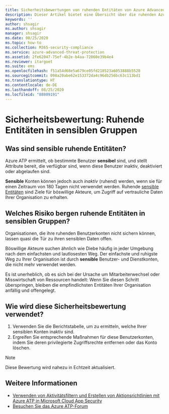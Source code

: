 ```yaml
---
title: Sicherheitsbewertungen von ruhenden Entitäten von Azure Advanced Threat Protection
description: Dieser Artikel bietet eine Übersicht über die ruhenden Azure ATP-Entitäten im Bericht zur Bewertung des Identitätssicherheitsstatus sensibler Gruppen.
keywords: ''
author: shsagir
ms.author: shsagir
manager: shsagir
ms.date: 08/25/2020
ms.topic: how-to
ms.collection: M365-security-compliance
ms.service: azure-advanced-threat-protection
ms.assetid: 2fe62047-75ef-4b2e-b4aa-72860e39b4e4
ms.reviewer: itargoet
ms.suite: ems
ms.openlocfilehash: f51a54d68e5a679ce05fd218523a6053888b5528
ms.sourcegitcommit: 098a20abe62e153372da4c96db256bc63c113bd1
ms.translationtype: HT
ms.contentlocale: de-DE
ms.lasthandoff: 08/25/2020
ms.locfileid: "88809191"
---
```

# <a name="security-assessment-dormant-entities-in-sensitive-groups"></a>Sicherheitsbewertung: Ruhende Entitäten in **sensiblen** Gruppen

## <a name="what-are-sensitive-dormant-entities"></a>Was sind **sensible** ruhende Entitäten?

Azure ATP ermittelt, ob bestimmte Benutzer **sensibel** sind, und stellt Attribute bereit, die verfügbar sind, wenn diese Benutzer inaktiv, deaktiviert oder abgelaufen sind.

**Sensible** Konten können jedoch auch *inaktiv* (ruhend) werden, wenn sie für einen Zeitraum von 180 Tagen nicht verwendet werden. Ruhende [sensible Entitäten](sensitive-accounts.md) sind Ziele für böswillige Akteure, um Zugriff auf vertrauliche Daten Ihrer Organisation zu erhalten.

## <a name="what-risk-do-dormant-entities-create-in-sensitive-groups"></a>Welches Risiko bergen ruhende Entitäten in **sensiblen Gruppen**?

Organisationen, die ihre ruhenden Benutzerkonten nicht sichern können, lassen quasi die Tür zu ihren sensiblen Daten offen.

Böswillige Akteure suchen ähnlich wie Diebe häufig in jeder Umgebung nach dem einfachsten und lautlosesten Weg. Der einfachste und ruhigste Weg zu Ihrer Organisation ist durch **sensible** Benutzer- und Dienstkonten, die nicht mehr verwendet werden.

Es ist unerheblich, ob es sich bei der Ursache um Mitarbeiterwechsel oder Misswirtschaft von Ressourcen handelt: Wenn Sie diesen Schritt überspringen, bleiben die empfindlichsten Entitäten Ihrer Organisation anfällig und offengelegt.

## <a name="how-do-i-use-this-security-assessment"></a>Wie wird diese Sicherheitsbewertung verwendet?

1. Verwenden Sie die Berichtstabelle, um zu ermitteln, welche Ihrer sensiblen Konten inaktiv sind.
1. Ergreifen Sie entsprechende Maßnahmen für diese Benutzerkonten, indem Sie deren privilegierte Zugriffsrechte entfernen oder das Konto löschen.

> [!NOTE]
> Diese Bewertung wird nahezu in Echtzeit aktualisiert.

## <a name="see-also"></a>Weitere Informationen

- [Verwenden von Aktivitätsfiltern und Erstellen von Aktionsrichtlinien mit Azure ATP in Microsoft Cloud App Security](atp-activities-filtering-mcas.md)
- [Besuchen Sie das Azure ATP-Forum](https://aka.ms/azureatpcommunity)
